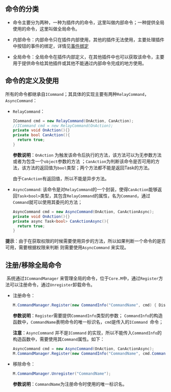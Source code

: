 ## 命令的分类

- 命令主要分为两种，一种为插件内的命令，这里叫做内部命令；一种提供全局使用的命令，这里叫做全局命令。


- 内部命令：内部命令只在插件内部使用，其他的插件无法使用，主要处理插件中按钮的事件的绑定，详情见[事件绑定](https://github.com/bstar5/BSTAR-Samples/tree/master/samples/tutorial7)
- 全局命令：全局命令在插件内部定义，在其他插件中也可以获取该命令，主要用于提供命令给其他插件或其他不能通过内部命令完成的地方使用。

## 命令的定义及使用

所有的命令都继承自`ICommand`；其具体的实现主要有两种`RelayCommand`，`AsyncCommand`：

- `RelayCommand`：

  ```C#
  ICommand cmd = new RelayCommand(OnAction, CanAction);
  //ICommand cmd = new RelayCommand(OnAction);
  private void OnAction(){}
  private bool CanAction(){
    return true;
  }
  ```

  **参数说明**：`OnAction` 为触发该命令后执行的方法，该方法可以为无参数方法或者为包含一个`object`参数的方法 ；`CanAction`为判断该命令是否可用的方法，该方法的返回值为`bool`类型；两个方法都不能是返回Task的方法。

  由于`CanAction`有返回值，所以不能是异步方法。

- `AsyncCommand`: 该命令是对`RelayCommand`的一个封装，使得`CanAction`能够返回`Task<bool>`类型，其包含`RelayCommand`的属性，名为`Command`，通过`Command`就可以使用其委托的方法；

  ```C#
  AsyncCommand cmd = new AsyncCommand(OnAction, CanActionAsync);
  private void OnAction(){}
  private async Task<bool> CanActionAsync(){
    return true;
  }
  ```

**提示**：由于在获取权限的时候需要使用异步的方法，所以如果判断一个命令的是否可用，需要根据权限来判断 则需要使用`AsyncCommand` 来实现。

## 注册/移除全局命令

​	系统通过`ICommandManager` 来管理全局的命令，位于`Core.M`中，通过`Register`方法可以注册命令，通过`Unregister`卸载命令。

- 注册命令：

  ```c#
  M.CommandManager.Register(new CommandInfo("CommandName", cmd) { DisplayName = "NameString" });
  ```

  **参数说明**：`Register`需要提供`CommandInfo`类型的参数； `CommandInfo`的构造函数中，`CommandName`表明命令的唯一标识名，`cmd`是传入的`ICommand `命令；

  **注意**：`AsyncCommand` 并不是`ICommand` 的实现，所以不能传入`CommandInfo`的构造函数中，需要使用其`Command`属性。如下：

  ```C#
  AsyncCommand cmd = new AsyncCommand(OnAction, CanActionAsync);
  M.CommandManager.Register(new CommandInfo("CommandName", cmd.Command) { DisplayName = "NameString" });
  ```

- 移除命令：

  ```C#
  M.CommandManager.Unregister("CommandName");
  ```

  **参数说明**：`CommandName`为注册命令时使用的唯一标识名。
